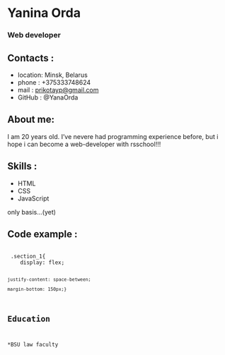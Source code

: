 # Yanina Orda
### Web developer
## Contacts :
* location: Minsk, Belarus
* phone : +375333748624
* mail : prikotayp@gmail.com
* GitHub : @YanaOrda

## About me:
I am 20 years old. I’ve nevere had programming experience before,
but i hope i can become a web-developer with rsschool!!!

## Skills :
* HTML
* CSS
* JavaScript

only basis…(yet)

## Code example :

<code>
 .section_1{
    display: flex;
  
    justify-content: space-between;
  
    margin-bottom: 150px;}
 ## Education
*BSU law faculty
